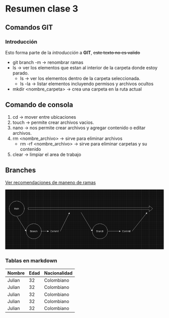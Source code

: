 # Resumen clase 3

## Comandos GIT

### Introducción

Esto forma parte de la _introducción_ a **GIT**,
~~este texto no es valido~~

- git branch -m -> renombrar ramas
- ls -> ver los elementos que estan al interior de la carpeta donde estoy parado.
  - ls <nombre carpeta> -> ver los elementos dentro de la carpeta seleccionada.
  - ls -la -> listar elementos incluyendo permisos y archivos ocultos
- mkdir <nombre_carpeta> -> crea una carpeta en la ruta actual

## Comando de consola

1. cd -> mover entre ubicaciones
2. touch <nombre archivo> -> permite crear archivos vacios.
3. nano <nombre archivi> -> nos permite crear archivos y agregar contenido o editar archivos.
4. rm <nombre_archivo> -> sirve para eliminar archivos
   - rm -rf <nombre_archivo> -> sirve para eliminar carpetas y su contenido
5. clear -> limpiar el area de trabajo

## Branches

[Ver recomendaciones de maneno de ramas](ttps://medium.com/@jmz12/recomendaciones-para-el-manejo-de-ramas-5dd4b5a23c91)

![Imagen de ramas](./../../GIT_ALGORITMIA_JS_C2/homework/branches_git.png)

### Tablas en markdown

| Nombre | Edad | Nacionalidad |
| ------ | ---- | ------------ |
| Julian | 32   | Colombiano   |
| Julian | 32   | Colombiano   |
| Julian | 32   | Colombiano   |
| Julian | 32   | Colombiano   |
| Julian | 32   | Colombiano   |
